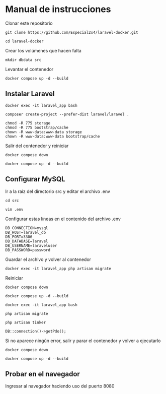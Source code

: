 # Manual de instrucciones

Clonar este repositorio

```
git clone https://github.com/Especial2x4/laravel-docker.git
```

```
cd laravel-docker
```

Crear los volúmenes que hacen falta

```
mkdir dbdata src
```

Levantar el contenedor

``` 
docker compose up -d --build 

```

## Instalar Laravel

``` 
docker exec -it laravel_app bash

```

``` 
composer create-project --prefer-dist laravel/laravel .

```

``` 
chmod -R 775 storage
chmod -R 775 bootstrap/cache
chown -R www-data:www-data storage
chown -R www-data:www-data bootstrap/cache

```

Salir del contenedor y reiniciar

``` 
docker compose down
```
```
docker compose up -d --build
```



## Configurar MySQL

Ir a la raíz del directorio src y editar el archivo .env

```
cd src
```

```
vim .env
```

Configurar estas líneas en el contenido del archivo .env

```
DB_CONNECTION=mysql
DB_HOST=laravel_db
DB_PORT=3306
DB_DATABASE=laravel
DB_USERNAME=laraveluser
DB_PASSWORD=password
```

Guardar el archivo y volver al contenedor

```
docker exec -it laravel_app php artisan migrate

```

Reiniciar

``` 
docker compose down
```
```
docker compose up -d --build
```

```
docker exec -it laravel_app bash

```

```
php artisan migrate
```
```
php artisan tinker
```
```
DB::connection()->getPdo();
```

Si no aparece ningún error, salir y parar el contenedor y volver a ejecutarlo

```
docker compose down
```
```
docker compose up -d --build
```
## Probar en el navegador

Ingresar al navegador haciendo uso del puerto 8080






